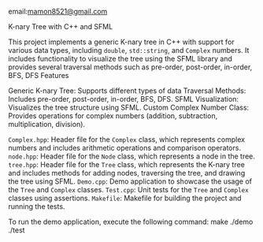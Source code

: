 email:mamon8521@gmail.com

K-nary Tree with C++ and SFML


This project implements a generic K-nary tree in C++ with support for various data types, including `double`, `std::string`, and `Complex` numbers. It includes functionality to visualize the tree using the SFML library and provides several traversal methods such as pre-order, post-order, in-order, BFS, DFS
Features

Generic K-nary Tree: Supports different types of data 
Traversal Methods: Includes pre-order, post-order, in-order, BFS, DFS.
SFML Visualization: Visualizes the tree structure using SFML.
Custom Complex Number Class: Provides operations for complex numbers (addition, subtraction, multiplication, division).


`Complex.hpp`: Header file for the `Complex` class, which represents complex numbers and includes arithmetic operations and comparison operators.
`node.hpp`: Header file for the `Node` class, which represents a node in the tree.
`tree.hpp`: Header file for the `Tree` class, which represents the K-nary tree and includes methods for adding nodes, traversing the tree, and drawing the tree using SFML.
`Demo.cpp`: Demo application to showcase the usage of the `Tree` and `Complex` classes.
`Test.cpp`: Unit tests for the `Tree` and `Complex` classes using assertions.
`Makefile`: Makefile for building the project and running the tests.

   

To run the demo application, execute the following command:
make
./demo
./test

